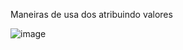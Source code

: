 
Maneiras de usa dos atribuindo valores 

![image](https://user-images.githubusercontent.com/75794109/175841095-7dd63fd2-9a8c-4928-bdd0-c44baae4baf9.png)

